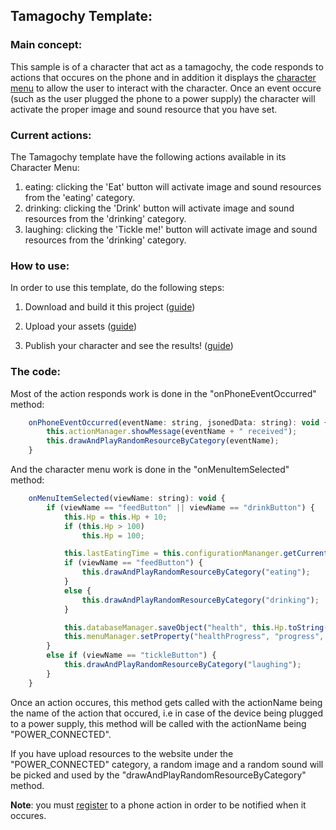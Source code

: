 ## Tamagochy Template:

### Main concept:
This sample is of a character that act as a tamagochy, the code responds to actions that occures on the phone and in addition it displays the 
[character menu](https://github.com/hay12396/ImAliveGuide/wiki/The-Character-Menu) to allow the user to interact with the character.
Once an event occure (such as the user plugged the phone to a power supply) the character will activate the proper image and sound resource
that you have set.

### Current actions:
The Tamagochy template have the following actions available in its Character Menu:
1. eating: clicking the 'Eat' button will activate image and sound resources from the 'eating' category.
2. drinking: clicking the 'Drink' button will activate image and sound resources from the 'drinking' category.
3. laughing: clicking the 'Tickle me!' button will activate image and sound resources from the 'drinking' category.

### How to use:
In order to use this template, do the following steps:

1. Download and build it this project ([guide](https://github.com/hay12396/ImAliveGuide/wiki/How-to:-Build-and-upload-a-character-code))

2. Upload your assets ([guide](https://youtu.be/UJ3AGZs-1-Y))

3. Publish your character and see the results! ([guide](https://github.com/hay12396/ImAliveGuide/wiki/How-to:-Publish-your-character))

### The code:
Most of the action responds work is done in the "onPhoneEventOccurred" method:
```javascript
    onPhoneEventOccurred(eventName: string, jsonedData: string): void {
        this.actionManager.showMessage(eventName + " received");
        this.drawAndPlayRandomResourceByCategory(eventName);
    }
```
And the character menu work is done in the "onMenuItemSelected" method:
```javascript
    onMenuItemSelected(viewName: string): void {
        if (viewName == "feedButton" || viewName == "drinkButton") {
            this.Hp = this.Hp + 10;
            if (this.Hp > 100)
                this.Hp = 100;

            this.lastEatingTime = this.configurationMananger.getCurrentTime().currentTimeMillis;
            if (viewName == "feedButton") {
                this.drawAndPlayRandomResourceByCategory("eating");
            }
            else {
                this.drawAndPlayRandomResourceByCategory("drinking");
            }

            this.databaseManager.saveObject("health", this.Hp.toString());
            this.menuManager.setProperty("healthProgress", "progress", this.Hp.toString());
        }
        else if (viewName == "tickleButton") {
            this.drawAndPlayRandomResourceByCategory("laughing");
        }
    }
```

Once an action occures, this method gets called with the actionName being the name of the action that occured, i.e in case
of the device being plugged to a power supply, this method will be called with the actionName being "POWER_CONNECTED".

If you have upload resources to the website under the "POWER_CONNECTED" category, a random image and a random sound will be picked and used
by the "drawAndPlayRandomResourceByCategory" method.

**Note**: you must [register](http://linkToActionRegisterGuide.com) to a phone action in order to be notified when it occures.
